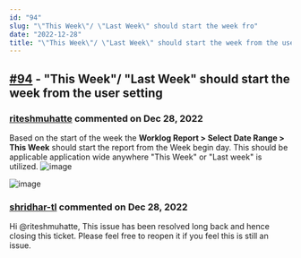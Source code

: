 ```yaml
---
id: "94"
slug: "\"This Week\"/ \"Last Week\" should start the week fro"
date: "2022-12-28"
title: "\"This Week\"/ \"Last Week\" should start the week from the user setting"
---
```



## [#94](https://github.com/shridhar-tl/jira-assistant/issues/94) - "This Week"/ "Last Week" should start the week from the user setting

### [riteshmuhatte](https://github.com/riteshmuhatte) commented on Dec 28, 2022

Based on the start of the week the **Worklog Report > Select Date Range > This Week**  should start the report from the Week begin day. This should be applicable application wide anywhere "This Week" or "Last week" is utilized.
![image](https://user-images.githubusercontent.com/18084962/66910639-890bf400-f02c-11e9-8d83-2528f3f119ba.png)

![image](https://user-images.githubusercontent.com/18084962/66910800-e43de680-f02c-11e9-9cbe-91abdac11417.png)


### [shridhar-tl](https://github.com/shridhar-tl) commented on Dec 28, 2022

Hi @riteshmuhatte, This issue has been resolved long back and hence closing this ticket. Please feel free to reopen it if you feel this is still an issue.
